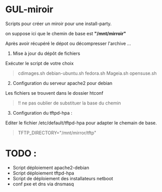 GUL-miroir
===========

Scripts pour créer un miroir pour une install-party.

on suppose ici que le chemin de base est __"/mnt/mirroir"__

Après avoir récupéré le dépot ou décompresser l'archive ...

1. Mise à jour du dépôt de fichiers

  Exécuter le script de votre choix 
>  cdimages.sh  debian-ubuntu.sh  fedora.sh  Mageia.sh  opensuse.sh

2. Configuration du serveur apache2 pour debian

  Les fichiers se trouvent dans le dossier htconf
>  !! ne pas oublier de substituer la base du chemin 

3. Configuration du tftpd-hpa :

  Editer le fichier /etc/default/tftpd-hpa pour adapter le chemain de base.
>  TFTP_DIRECTORY="/mnt/mirror/tftp"


# TODO :

- Script déploiement apache2-debian
- Script déploiement tftpd-hpa
- Script de déploiement des installateurs netboot
- conf pxe et dns via dnsmasq
